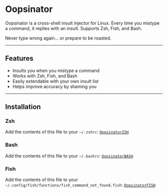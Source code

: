 # Oopsinator

Oopsinator is a cross-shell insult injector for Linux. Every time you mistype a command, it replies with an insult. Supports Zsh, Fish, and Bash.

Never type wrong again... or prepare to be roasted.

---

## Features

- Insults you when you mistype a command
- Works with Zsh, Fish, and Bash
- Easily extendable with your own insult list
- Helps improve accuracy by shaming you

---

## Installation

### Zsh

Add the contents of this file to your `~/.zshrc`:
[`OopsinatorZSH`](functions/zshrc)

### Bash

Add the contents of this file to your `~/.bashrc`:
[`OopsinatorBASH`](functions/bashrc)

### Fish
 
 Add the contents of this file to your `~/.config/fish/functions/fish_command_not_found.fish`:
[`OopsinatorFISH`](functions/fish_command_not_found.fish)
